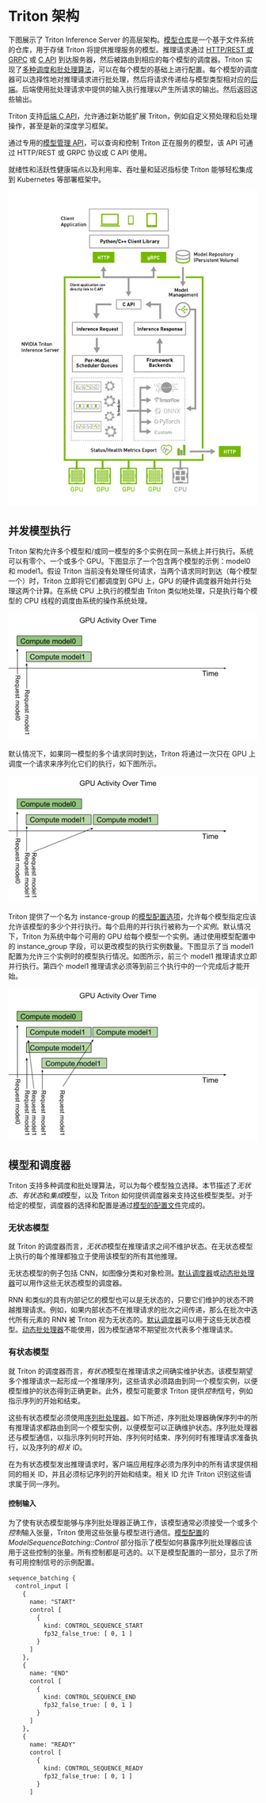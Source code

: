 <!--
# Copyright 2018-2023, NVIDIA CORPORATION & AFFILIATES. All rights reserved.
#
# Redistribution and use in source and binary forms, with or without
# modification, are permitted provided that the following conditions
# are met:
#  * Redistributions of source code must retain the above copyright
#    notice, this list of conditions and the following disclaimer.
#  * Redistributions in binary form must reproduce the above copyright
#    notice, this list of conditions and the following disclaimer in the
#    documentation and/or other materials provided with the distribution.
#  * Neither the name of NVIDIA CORPORATION nor the names of its
#    contributors may be used to endorse or promote products derived
#    from this software without specific prior written permission.
#
# THIS SOFTWARE IS PROVIDED BY THE COPYRIGHT HOLDERS ``AS IS'' AND ANY
# EXPRESS OR IMPLIED WARRANTIES, INCLUDING, BUT NOT LIMITED TO, THE
# IMPLIED WARRANTIES OF MERCHANTABILITY AND FITNESS FOR A PARTICULAR
# PURPOSE ARE DISCLAIMED.  IN NO EVENT SHALL THE COPYRIGHT OWNER OR
# CONTRIBUTORS BE LIABLE FOR ANY DIRECT, INDIRECT, INCIDENTAL, SPECIAL,
# EXEMPLARY, OR CONSEQUENTIAL DAMAGES (INCLUDING, BUT NOT LIMITED TO,
# PROCUREMENT OF SUBSTITUTE GOODS OR SERVICES; LOSS OF USE, DATA, OR
# PROFITS; OR BUSINESS INTERRUPTION) HOWEVER CAUSED AND ON ANY THEORY
# OF LIABILITY, WHETHER IN CONTRACT, STRICT LIABILITY, OR TORT
# (INCLUDING NEGLIGENCE OR OTHERWISE) ARISING IN ANY WAY OUT OF THE USE
# OF THIS SOFTWARE, EVEN IF ADVISED OF THE POSSIBILITY OF SUCH DAMAGE.
-->

# Triton 架构

下图展示了 Triton Inference Server 的高层架构。[模型仓库](model_repository.md)是一个基于文件系统的仓库，用于存储 Triton 将提供推理服务的模型。推理请求通过 [HTTP/REST 或 GRPC](../customization_guide/inference_protocols.md) 或 [C API](../customization_guide/inference_protocols.md) 到达服务器，然后被路由到相应的每个模型的调度器。Triton 实现了[多种调度和批处理算法](#models-and-schedulers)，可以在每个模型的基础上进行配置。每个模型的调度器可以选择性地对推理请求进行批处理，然后将请求传递给与模型类型相对应的[后端](https://github.com/triton-inference-server/backend/blob/main/README.md)。后端使用批处理请求中提供的输入执行推理以产生所请求的输出。然后返回这些输出。

Triton 支持[后端 C API](https://github.com/triton-inference-server/backend/blob/main/README.md#triton-backend-api)，允许通过新功能扩展 Triton，例如自定义预处理和后处理操作，甚至是新的深度学习框架。

通过专用的[模型管理 API](model_management.md)，可以查询和控制 Triton 正在服务的模型，该 API 可通过 HTTP/REST 或 GRPC 协议或 C API 使用。

就绪性和活跃性健康端点以及利用率、吞吐量和延迟指标使 Triton 能够轻松集成到 Kubernetes 等部署框架中。

![Triton 架构图](images/arch.jpg)

## 并发模型执行

Triton 架构允许多个模型和/或同一模型的多个实例在同一系统上并行执行。系统可以有零个、一个或多个 GPU。下图显示了一个包含两个模型的示例：model0 和 model1。假设 Triton 当前没有处理任何请求，当两个请求同时到达（每个模型一个）时，Triton 立即将它们都调度到 GPU 上，GPU 的硬件调度器开始并行处理这两个计算。在系统 CPU 上执行的模型由 Triton 类似地处理，只是执行每个模型的 CPU 线程的调度由系统的操作系统处理。

![Triton 多模型执行图](images/multi_model_exec.png)

默认情况下，如果同一模型的多个请求同时到达，Triton 将通过一次只在 GPU 上调度一个请求来序列化它们的执行，如下图所示。

![Triton 多模型串行执行图](images/multi_model_serial_exec.png)

Triton 提供了一个名为 instance-group 的[模型配置选项](model_configuration.md#instance-groups)，允许每个模型指定应该允许该模型的多少个并行执行。每个启用的并行执行被称为一个*实例*。默认情况下，Triton 为系统中每个可用的 GPU 给每个模型一个实例。通过使用模型配置中的 instance_group 字段，可以更改模型的执行实例数量。下图显示了当 model1 配置为允许三个实例时的模型执行情况。如图所示，前三个 model1 推理请求立即并行执行。第四个 model1 推理请求必须等到前三个执行中的一个完成后才能开始。

![Triton 多模型并行执行图](images/multi_model_parallel_exec.png)

## 模型和调度器

Triton 支持多种调度和批处理算法，可以为每个模型独立选择。本节描述了*无状态*、*有状态*和*集成*模型，以及 Triton 如何提供调度器来支持这些模型类型。对于给定的模型，调度器的选择和配置是通过[模型的配置文件](model_configuration.md)完成的。

### 无状态模型

就 Triton 的调度器而言，*无状态*模型在推理请求之间不维护状态。在无状态模型上执行的每个推理都独立于使用该模型的所有其他推理。

无状态模型的例子包括 CNN，如图像分类和对象检测。[默认调度器](model_configuration.md#default-scheduler)或[动态批处理器](model_configuration.md#dynamic-batcher)可以用作这些无状态模型的调度器。

RNN 和类似的具有内部记忆的模型也可以是无状态的，只要它们维护的状态不跨越推理请求。例如，如果内部状态不在推理请求的批次之间传递，那么在批次中迭代所有元素的 RNN 被 Triton 视为无状态的。[默认调度器](model_configuration.md#default-scheduler)可以用于这些无状态模型。[动态批处理器](model_configuration.md#dynamic-batcher)不能使用，因为模型通常不期望批次代表多个推理请求。

### 有状态模型

就 Triton 的调度器而言，*有状态*模型在推理请求之间确实维护状态。该模型期望多个推理请求一起形成一个推理序列，这些请求必须路由到同一个模型实例，以便模型维护的状态得到正确更新。此外，模型可能要求 Triton 提供*控制*信号，例如指示序列的开始和结束。

这些有状态模型必须使用[序列批处理器](model_configuration.md#sequence-batcher)。如下所述，序列批处理器确保序列中的所有推理请求都路由到同一个模型实例，以便模型可以正确维护状态。序列批处理器还与模型通信，以指示序列何时开始、序列何时结束、序列何时有推理请求准备执行，以及序列的*相关 ID*。

在为有状态模型发出推理请求时，客户端应用程序必须为序列中的所有请求提供相同的相关 ID，并且必须标记序列的开始和结束。相关 ID 允许 Triton 识别这些请求属于同一序列。

#### 控制输入

为了使有状态模型能够与序列批处理器正确工作，该模型通常必须接受一个或多个*控制*输入张量，Triton 使用这些张量与模型进行通信。[模型配置](model_configuration.md)的 *ModelSequenceBatching::Control* 部分指示了模型如何暴露序列批处理器应该用于这些控制的张量。所有控制都是可选的。以下是模型配置的一部分，显示了所有可用控制信号的示例配置。

```
sequence_batching {
  control_input [
    {
      name: "START"
      control [
        {
          kind: CONTROL_SEQUENCE_START
          fp32_false_true: [ 0, 1 ]
        }
      ]
    },
    {
      name: "END"
      control [
        {
          kind: CONTROL_SEQUENCE_END
          fp32_false_true: [ 0, 1 ]
        }
      ]
    },
    {
      name: "READY"
      control [
        {
          kind: CONTROL_SEQUENCE_READY
          fp32_false_true: [ 0, 1 ]
        }
      ]
```